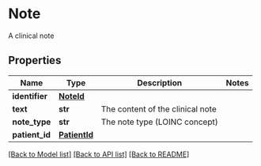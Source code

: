 # Note

A clinical note
## Properties
Name | Type | Description | Notes
------------ | ------------- | ------------- | -------------
**identifier** | [**NoteId**](NoteId.md) |  | 
**text** | **str** | The content of the clinical note | 
**note_type** | **str** | The note type (LOINC concept) | 
**patient_id** | [**PatientId**](PatientId.md) |  | 

[[Back to Model list]](../README.md#documentation-for-models) [[Back to API list]](../README.md#documentation-for-api-endpoints) [[Back to README]](../README.md)


